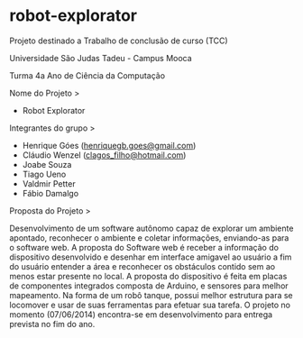 robot-explorator
================
Projeto destinado a Trabalho de conclusão de curso (TCC)

Universidade São Judas Tadeu - Campus Mooca

Turma 4a Ano de Ciência da Computação 

Nome do Projeto > 

- Robot Explorator

Integrantes do grupo >

- Henrique Góes (henriquegb.goes@gmail.com)
- Cláudio Wenzel (clagos_filho@hotmail.com)
- Joabe Souza
- Tiago Ueno
- Valdmir Petter
- Fábio Damalgo

Proposta do Projeto > 

Desenvolvimento de um software autônomo capaz de explorar um ambiente apontado, reconhecer o ambiente e coletar informações, 
enviando-as para o software web. A proposta do Software web é receber a informação do dispositivo desenvolvido e desenhar em
interface amigavel ao usuário a fim do usuário entender a área e reconhecer os obstáculos contido sem ao menos estar presente
no local. A proposta do dispositivo é feita em placas de componentes integrados composta de Arduino, e sensores para melhor
mapeamento. Na forma de um robô tanque, possui melhor estrutura para se locomover e usar de suas ferramentas para efetuar
sua tarefa. O projeto no momento (07/06/2014) encontra-se em desenvolvimento para entrega prevista no fim do ano.
